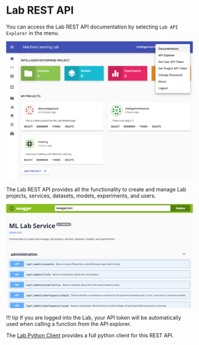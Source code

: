 # Lab REST API

You can access the Lab REST API documentation by selecting `Lab API Explorer` in the menu.

[![Open REST API](./images/lab-rest-api-open.png)](./images/lab-rest-api-open.png)

The Lab REST API provides all the functionality to create and manage Lab projects, services, datasets, models, experiments, and users. 

[![Lab REST API](./images/lab-rest-api-overview.png)](./images/lab-rest-api-overview.png)

!!! tip
    If you are logged into the Lab, your API token will be automatically used when calling a function from the API explorer.

The [Lab Python Client](../lab-python-client/) provides a full python client for this REST API.